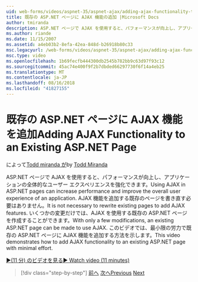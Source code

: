 ```yaml
---
uid: web-forms/videos/aspnet-35/aspnet-ajax/adding-ajax-functionality-to-an-existing-aspnet-page
title: 既存の ASP.NET ページに AJAX 機能の追加 |Microsoft Docs
author: tmiranda
description: ASP.NET ページで AJAX を使用すると、パフォーマンスが向上し、アプリケーションの全体的なユーザー エクスペリエンスを強化できます。 既存のページを書き直す必要はありません.
ms.author: riande
ms.date: 11/15/2007
ms.assetid: a4eb03b2-8efa-42ea-848d-b26918b80c33
msc.legacyurl: /web-forms/videos/aspnet-35/aspnet-ajax/adding-ajax-functionality-to-an-existing-aspnet-page
msc.type: video
ms.openlocfilehash: 1b69fecfb444300db2545b782bb9c63d97f93c12
ms.sourcegitcommit: 45ac74e400f9f2b7dbded66297730f6f14a4eb25
ms.translationtype: MT
ms.contentlocale: ja-JP
ms.lasthandoff: 08/16/2018
ms.locfileid: "41827155"
---
```

<a name="adding-ajax-functionality-to-an-existing-aspnet-page"></a><span data-ttu-id="7f182-104">既存の ASP.NET ページに AJAX 機能を追加</span><span class="sxs-lookup"><span data-stu-id="7f182-104">Adding AJAX Functionality to an Existing ASP.NET Page</span></span>
====================
<span data-ttu-id="7f182-105">によって[Todd miranda が](https://github.com/tmiranda)</span><span class="sxs-lookup"><span data-stu-id="7f182-105">by [Todd Miranda](https://github.com/tmiranda)</span></span>

<span data-ttu-id="7f182-106">ASP.NET ページで AJAX を使用すると、パフォーマンスが向上し、アプリケーションの全体的なユーザー エクスペリエンスを強化できます。</span><span class="sxs-lookup"><span data-stu-id="7f182-106">Using AJAX in ASP.NET pages can increase performance and improve the overall user experience of an application.</span></span> <span data-ttu-id="7f182-107">AJAX 機能を追加する既存のページを書き直す必要はありません。</span><span class="sxs-lookup"><span data-stu-id="7f182-107">It is not necessary to rewrite existing pages to add AJAX features.</span></span> <span data-ttu-id="7f182-108">いくつかの変更だけでは、AJAX を使用する既存の ASP.NET ページを作成することができます。</span><span class="sxs-lookup"><span data-stu-id="7f182-108">With only a few modifications, an existing ASP.NET page can be made to use AJAX.</span></span> <span data-ttu-id="7f182-109">このビデオでは、最小限の労力で既存の ASP.NET ページに AJAX 機能を追加する方法を示します。</span><span class="sxs-lookup"><span data-stu-id="7f182-109">This video demonstrates how to add AJAX functionality to an existing ASP.NET page with minimal effort.</span></span>

[<span data-ttu-id="7f182-110">&#9654;(11 分) のビデオを見る</span><span class="sxs-lookup"><span data-stu-id="7f182-110">&#9654; Watch video (11 minutes)</span></span>](https://channel9.msdn.com/Blogs/ASP-NET-Site-Videos/adding-ajax-functionality-to-an-existing-aspnet-page)

> [!div class="step-by-step"]
> <span data-ttu-id="7f182-111">[前へ](aspnet-ajax-support-in-visual-studio-2008.md)
> [次へ](creating-and-using-an-ajax-enabled-web-service-in-a-web-site.md)</span><span class="sxs-lookup"><span data-stu-id="7f182-111">[Previous](aspnet-ajax-support-in-visual-studio-2008.md)
[Next](creating-and-using-an-ajax-enabled-web-service-in-a-web-site.md)</span></span>
